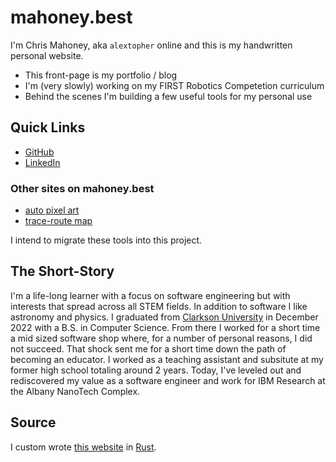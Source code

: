 # mahoney.best

I'm Chris Mahoney, aka `alextopher` online and this is my handwritten personal website.

- This front-page is my portfolio / blog
- I'm (very slowly) working on my FIRST Robotics Competetion curriculum
- Behind the scenes I'm building a few useful tools for my personal use

## Quick Links

- [GitHub](https://github.com/Alextopher)
- [LinkedIn](https://www.linkedin.com/in/alextopher/)

### Other sites on mahoney.best

- [auto pixel art](https://pixel.mahoney.best)
- [trace-route map](https://trace.mahoney.best)

I intend to migrate these tools into this project.

## The Short-Story

I'm a life-long learner with a focus on software engineering but with interests that spread across all STEM fields. In addition to software I like astronomy and physics. I graduated from [Clarkson University](https://clarkson.edu) in December 2022 with a B.S. in Computer Science. From there I worked for a short time a mid sized software shop where, for a number of personal reasons, I did not succeed. That shock sent me for a short time down the path of becoming an educator. I worked as a teaching assistant and subsitute at my former high school totaling around 2 years. Today, I've leveled out and rediscovered my value as a software engineer and work for IBM Research at the Albany NanoTech Complex.

## Source

I custom wrote [this website](https://github.com/Alextopher/mahoney-best) in [Rust](https://www.rust-lang.org/).
